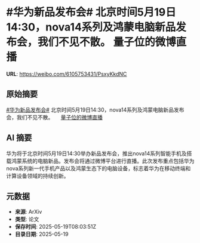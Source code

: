 # #华为新品发布会# 北京时间5月19日14:30，nova14系列及鸿蒙电脑新品发布会，我们不见不散。 量子位的微博直播

**URL**: https://weibo.com/6105753431/PsxyKkdNC

## 原始摘要

<a href="https://m.weibo.cn/search?containerid=231522type%3D1%26t%3D10%26q%3D%23%E5%8D%8E%E4%B8%BA%E6%96%B0%E5%93%81%E5%8F%91%E5%B8%83%E4%BC%9A%23" data-hide=""><span class="surl-text">#华为新品发布会#</span></a> 北京时间5月19日14:30，nova14系列及鸿蒙电脑新品发布会，我们不见不散。  <a href="https://weibo.com/l/wblive/p/show/1022:2321325167319000678628" data-hide=""><span class="url-icon"><img style="width: 1rem;height: 1rem" src="https://h5.sinaimg.cn/upload/2015/09/25/3/timeline_card_small_video_default.png" referrerpolicy="no-referrer"></span><span class="surl-text">量子位的微博直播</span></a> 

## AI 摘要

华为将于北京时间5月19日14:30举办新品发布会，推出nova14系列智能手机及搭载鸿蒙系统的电脑新品。发布会将通过微博平台进行直播。此次发布重点包括华为nova系列新一代手机产品以及鸿蒙生态下的电脑设备，标志着华为在移动终端和计算设备领域的持续创新。

## 元数据

- **来源**: ArXiv
- **类型**: 论文
- **保存时间**: 2025-05-19T08:03:51Z
- **目录日期**: 2025-05-19
